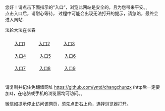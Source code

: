 您好！请点击下面指示的“入口”，浏览此网站是安全的，且为您带来平安。。 <br/>
点击入口后，请耐心等待， 过程中可能会出现无法打开的提示，请忽略，最终会进入网站. </br>

法轮大法在长春<br/>
<div style="padding:10px"><a style="margin:20px" target="_blank" href="https://d2hrbi0g7b1xx0.cloudfront.net/2Qpsp?ogtghke" id="ccLink1" rel="nofollow">入口1</a> <a target="_blank" style="margin:20px" href="https://d1vf1u7vj0rvvk.cloudfront.net/2Qpsp?wwufoxlm" id="ccLink2" rel="nofollow">入口2</a> <a style="margin:20px" target="_blank" href="https://d1x5axs880aou9.cloudfront.net/2Qpsp?mcrcx" id="ccLink3" rel="nofollow">入口3</a></div>

<div style="padding:10px" ><a style="margin:20px" target="_blank" href="https://d2hrbi0g7b1xx0.cloudfront.net/2Qpsp?ogtghke" id="ccLink4" rel="nofollow">入口4</a> <a style="margin:20px" href="https://d1vf1u7vj0rvvk.cloudfront.net/2Qpsp?wwufoxlm" target="_blank" id="ccLink5" rel="nofollow">入口5</a> <a style="margin:20px" href="https://d1x5axs880aou9.cloudfront.net/2Qpsp?mcrcx" target="_blank" id="ccLink6" rel="nofollow">入口6</a></div>

<div style="padding:10px"><a style="margin:20px" target="_blank" href="https://d2hrbi0g7b1xx0.cloudfront.net/2Qpsp?ogtghke" id="ccLink7" rel="nofollow">入口7</a> <a style="margin:20px" href="https://d1vf1u7vj0rvvk.cloudfront.net/2Qpsp?wwufoxlm" target="_blank" id="ccLink8" rel="nofollow">入口8</a> <a style="margin:20px" target="_blank" href="https://d1x5axs880aou9.cloudfront.net/2Qpsp?mcrcx" id="ccLink9" rel="nofollow">入口9</a></div>

<br/>



请复制并记住免翻墙网址 https://github.com/yntd/changchunzx (http后一定要加s)，在电脑或手机的浏览器均可访问。。<br/>

微信如提示停止访问该网页，须先点击右上角，选择浏览器打开。
